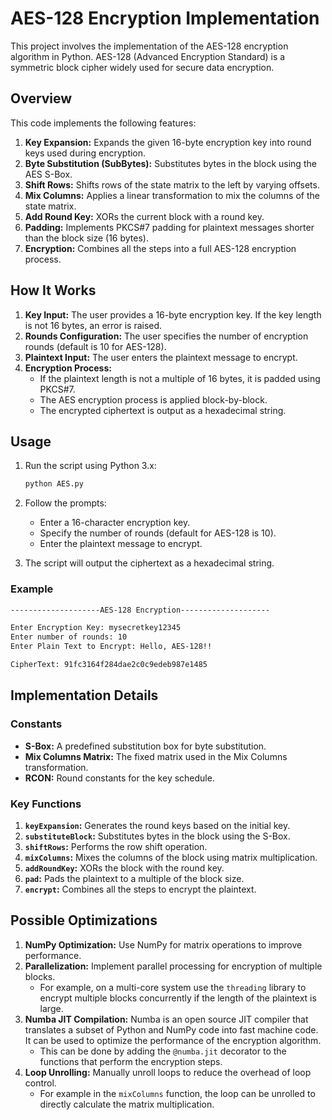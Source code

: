 # AES-128 Encryption Implementation

This project involves the implementation of the AES-128 encryption algorithm in Python. AES-128 (Advanced Encryption Standard) is a symmetric block cipher widely used for secure data encryption.

## Overview

This code implements the following features:

1. **Key Expansion:** Expands the given 16-byte encryption key into round keys used during encryption.
2. **Byte Substitution (SubBytes):** Substitutes bytes in the block using the AES S-Box.
3. **Shift Rows:** Shifts rows of the state matrix to the left by varying offsets.
4. **Mix Columns:** Applies a linear transformation to mix the columns of the state matrix.
5. **Add Round Key:** XORs the current block with a round key.
6. **Padding:** Implements PKCS#7 padding for plaintext messages shorter than the block size (16 bytes).
7. **Encryption:** Combines all the steps into a full AES-128 encryption process.


## How It Works

1. **Key Input:** The user provides a 16-byte encryption key. If the key length is not 16 bytes, an error is raised.
2. **Rounds Configuration:** The user specifies the number of encryption rounds (default is 10 for AES-128).
3. **Plaintext Input:** The user enters the plaintext message to encrypt.
4. **Encryption Process:**
   - If the plaintext length is not a multiple of 16 bytes, it is padded using PKCS#7.
   - The AES encryption process is applied block-by-block.
   - The encrypted ciphertext is output as a hexadecimal string.

## Usage

1. Run the script using Python 3.x:

   ```bash
   python AES.py
   ```

2. Follow the prompts:
   - Enter a 16-character encryption key.
   - Specify the number of rounds (default for AES-128 is 10).
   - Enter the plaintext message to encrypt.

3. The script will output the ciphertext as a hexadecimal string.

### Example

```bash
--------------------AES-128 Encryption--------------------

Enter Encryption Key: mysecretkey12345
Enter number of rounds: 10
Enter Plain Text to Encrypt: Hello, AES-128!!

CipherText: 91fc3164f284dae2c0c9edeb987e1485
```

## Implementation Details

### Constants
- **S-Box:** A predefined substitution box for byte substitution.
- **Mix Columns Matrix:** The fixed matrix used in the Mix Columns transformation.
- **RCON:** Round constants for the key schedule.

### Key Functions

1. **`keyExpansion`:** Generates the round keys based on the initial key.
2. **`substituteBlock`:** Substitutes bytes in the block using the S-Box.
3. **`shiftRows`:** Performs the row shift operation.
4. **`mixColumns`:** Mixes the columns of the block using matrix multiplication.
5. **`addRoundKey`:** XORs the block with the round key.
6. **`pad`:** Pads the plaintext to a multiple of the block size.
7. **`encrypt`:** Combines all the steps to encrypt the plaintext.

## Possible Optimizations

1. **NumPy Optimization:** Use NumPy for matrix operations to improve performance.
2. **Parallelization:** Implement parallel processing for encryption of multiple blocks.
    - For example, on a multi-core system use the `threading` library to encrypt multiple blocks concurrently if the length of the plaintext is large.
3. **Numba JIT Compilation:** Numba is an open source JIT compiler that translates a subset of Python and NumPy code into fast machine code. It can be used to optimize the performance of the encryption algorithm.
   - This can be done by adding the `@numba.jit` decorator to the functions that perform the encryption steps.
4. **Loop Unrolling:** Manually unroll loops to reduce the overhead of loop control.
   - For example in the `mixColumns` function, the loop can be unrolled to directly calculate the matrix multiplication.